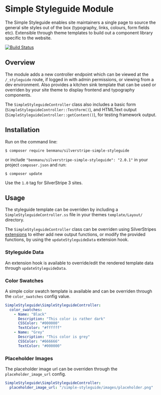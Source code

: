 # Simple Styleguide Module

The Simple Styleguide enables site maintainers a single page to source the general site styles out of the box (typography, links, colours, form fields etc). Extensible through theme templates to build out a component library specific to the website.

[![Build Status](https://travis-ci.org/benmanu/silverstripe-simple-styleguide.svg?branch=master)](https://travis-ci.org/benmanu/silverstripe-simple-styleguide)

## Overview

The module adds a new controller endpoint which can be viewed at the `/_styleguide` route, if logged in with 
admin permissions, or viewing from a dev environment. Also provides a kitchen sink template that can be used 
or overriden by your site theme to display frontend and typography components.

The `SimpleStyleguideController` class also includes a basic form (`SimpleStyleguideController::TestForm()`), and HTMLText output (`SimpleStyleguideController::getContent()`), for testing framework output.

## Installation

Run on the command line:

	$ composer require benmanu/silverstripe-simple-styleguide

or include `"benmanu/silverstripe-simple-styleguide": "2.0.1"` in your project `composer.json` and run:

	$ composer update

Use the `1.0` tag for SilverStripe 3 sites.

## Usage

The styleguide template can be overriden by including a `SimpleStyleguideController.ss` file in your themes 
`template/Layout/` directory.

The `SimpleStyleguideController` class can be overriden using SilverStripes [extensions](https://docs.silverstripe.org/en/3.1/developer_guides/extending/extensions/) to either add new output functions, or modify the provided functions, by using the `updateStyleguideData` extension hook.

### Styleguide Data

An extension hook is available to override/edit the rendered template data through `updateStyleguideData`.

### Color Swatches

A simple color swatch template is available and can be overriden through the `color_swatches` config value.

```yml
SimpleStyleguide\SimpleStyleguideController:
  color_swatches:
    - Name: "Black"
      Description: "This color is rather dark"
      CSSColor: "#000000"
      TextColor: "#ffffff"
    - Name: "Grey"
      Description: "This color is grey"
      CSSColor: "#666666"
      TextColor: "#000000"
```

### Placeholder Images

The placeholder image url can be overriden through the `placeholder_image_url` config.

```yml
SimpleStyleguide\SimpleStyleguideController:
  placeholder_image_url: "/simple-styleguide/images/placeholder.png"
```
